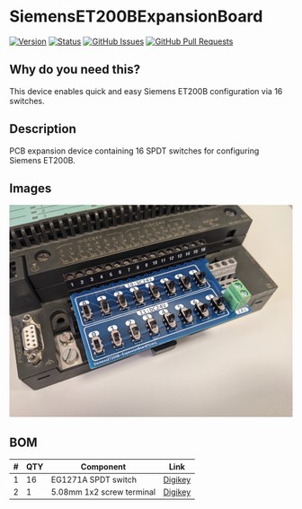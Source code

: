 # SiemensET200BExpansionBoard

[![Version](https://img.shields.io/github/v/release/jkordek1/SiemensET200BExpansionBoard)](https://github.com/jkordek1/SiemensET200BExpansionBoard/releases/tag/Initial)
[![Status](https://img.shields.io/badge/status-active-success.svg)]()
[![GitHub Issues](https://img.shields.io/github/issues/jkordek1/SiemensET200BExpansionBoard)](https://github.com/jkordek1/SiemensET200BExpansionBoard/issues)
[![GitHub Pull Requests](https://img.shields.io/github/issues-pr/jkordek1/SiemensET200BExpansionBoard)](https://github.com/jkordek1/SiemensET200BExpansionBoard/pulls)

## Why do you need this?

This device enables quick and easy Siemens ET200B configuration via 16 switches.

## Description
PCB expansion device containing 16 SPDT switches for configuring Siemens ET200B.
## Images
<p align="center">
  <img width="600" src="https://raw.githubusercontent.com/jkordek1/SiemensET200BExpansionBoard/main/Images/Image1.png">
</p>
 
## BOM
| #  | QTY | Component | Link
| ------------- | ------------- | ------------- | ------------- |
| 1  | 16 | EG1271A SPDT switch  | [Digikey](https://www.digikey.com/en/products/detail/e-switch/EG1271A/251336) |
| 2  | 1 | 5.08mm 1x2 screw terminal  | [Digikey](https://www.digikey.com/en/products/detail/cui-devices/TB006-508-02BE/10064115) |


